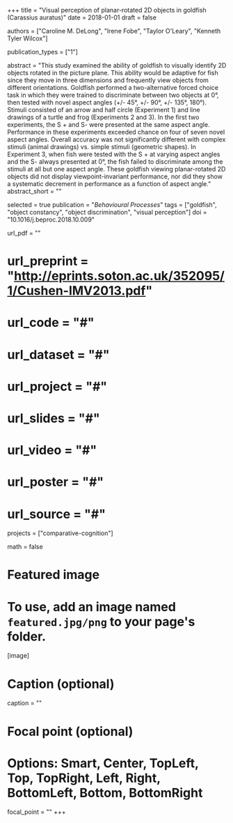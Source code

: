 +++
title = "Visual perception of planar-rotated 2D objects in goldfish (Carassius auratus)"
date = 2018-01-01
draft = false

authors = ["Caroline M. DeLong", "Irene Fobe", "Taylor O'Leary", "Kenneth Tyler Wilcox"]

publication_types = ["1"]

abstract = "This study examined the ability of goldfish to visually identify 2D objects rotated in the picture plane. This ability would be adaptive for fish since they move in three dimensions and frequently view objects from different orientations. Goldfish performed a two-alternative forced choice task in which they were trained to discriminate between two objects at 0°, then tested with novel aspect angles (+/- 45°, +/- 90°, +/- 135°, 180°). Stimuli consisted of an arrow and half circle (Experiment 1) and line drawings of a turtle and frog (Experiments 2 and 3). In the first two experiments, the S + and S- were presented at the same aspect angle. Performance in these experiments exceeded chance on four of seven novel aspect angles. Overall accuracy was not significantly different with complex stimuli (animal drawings) vs. simple stimuli (geometric shapes). In Experiment 3, when fish were tested with the S + at varying aspect angles and the S- always presented at 0°, the fish failed to discriminate among the stimuli at all but one aspect angle. These goldfish viewing planar-rotated 2D objects did not display viewpoint-invariant performance, nor did they show a systematic decrement in performance as a function of aspect angle."
abstract_short = ""

selected = true
publication = "*Behavioural Processes*"
tags = ["goldfish", "object constancy", "object discrimination", "visual perception"]
doi = "10.1016/j.beproc.2018.10.009"

url_pdf = ""
# url_preprint = "http://eprints.soton.ac.uk/352095/1/Cushen-IMV2013.pdf"
# url_code = "#"
# url_dataset = "#"
# url_project = "#"
# url_slides = "#"
# url_video = "#"
# url_poster = "#"
# url_source = "#"

projects = ["comparative-cognition"]

math = false

# Featured image
# To use, add an image named `featured.jpg/png` to your page's folder. 
[image]
  # Caption (optional)
  caption = ""

  # Focal point (optional)
  # Options: Smart, Center, TopLeft, Top, TopRight, Left, Right, BottomLeft, Bottom, BottomRight
  focal_point = ""
+++

